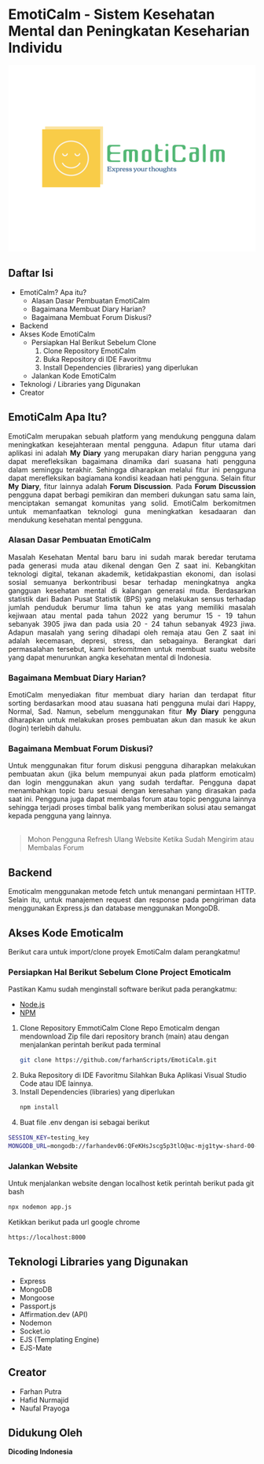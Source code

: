 # EmotiCalm - Sistem Kesehatan Mental dan Peningkatan Keseharian Individu
![EmotiCalm Logo](public/images/emoticalm_logo.png)
## Daftar Isi
- EmotiCalm? Apa itu?
  - Alasan Dasar Pembuatan EmotiCalm
  - Bagaimana Membuat Diary Harian?
  - Bagaimana Membuat Forum Diskusi?
- Backend 
- Akses Kode EmotiCalm 
  - Persiapkan Hal Berikut Sebelum Clone 
    1. Clone Repository EmotiCalm
    2. Buka Repository di IDE Favoritmu
    3. Install Dependencies (libraries) yang diperlukan
  - Jalankan Kode EmotiCalm
- Teknologi / Libraries yang Digunakan
- Creator

## EmotiCalm Apa Itu?
<div align="justify">
EmotiCalm merupakan sebuah platform yang mendukung pengguna dalam meningkatkan kesejahteraan mental pengguna. Adapun fitur utama dari aplikasi ini adalah <span><strong>My Diary</strong></span> yang merupakan diary harian pengguna
yang dapat merefleksikan bagaimana dinamika dari suasana hati pengguna dalam seminggu terakhir. Sehingga diharapkan melalui fitur ini pengguna dapat merefleksikan bagiamana kondisi keadaan hati pengguna.
Selain fitur <span><strong>My Diary</strong></span>, fitur lainnya adalah <span><strong>Forum Discussion</strong></span>. Pada <span><strong>Forum Discussion</strong></span> pengguna dapat berbagi pemikiran dan memberi dukungan satu sama lain, menciptakan semangat komunitas yang solid.
EmotiCalm berkomitmen untuk memanfaatkan teknologi guna meningkatkan kesadaaran dan mendukung kesehatan mental pengguna.
</div>

### Alasan Dasar Pembuatan EmotiCalm
<div align="justify">
Masalah Kesehatan Mental baru baru ini sudah marak beredar terutama pada generasi muda atau dikenal dengan Gen Z saat ini. Kebangkitan teknologi
digital, tekanan akademik, ketidakpastian ekonomi, dan isolasi sosial semuanya berkontribusi besar terhadap meningkatnya angka gangguan kesehatan mental di kalangan generasi muda. Berdasarkan statistik dari Badan Pusat Statistik (BPS)
yang melakukan sensus terhadap jumlah penduduk berumur lima tahun ke atas yang memiliki masalah kejiwaan atau mental pada tahun 2022 yang berumur 15 -
19 tahun sebanyak 3905 jiwa dan pada usia 20 - 24 tahun sebanyak 4923 jiwa. Adapun masalah yang sering dihadapi oleh remaja atau Gen Z saat ini adalah
kecemasan, depresi, stress, dan sebagainya. Berangkat dari permasalahan tersebut, kami berkomitmen untuk membuat suatu website yang dapat menurunkan 
angka kesehatan mental di Indonesia.
</div>

### Bagaimana Membuat Diary Harian? 
<div align="justify">
EmotiCalm menyediakan fitur membuat diary harian dan terdapat fitur sorting berdasarkan mood atau suasana hati pengguna mulai dari Happy, Normal, Sad.
Namun, sebelum menggunakan fitur <strong>My Diary</strong> pengguna diharapkan untuk melakukan proses pembuatan akun dan masuk ke akun (login) terlebih dahulu.
</div>

### Bagaimana Membuat Forum Diskusi?
<div align="justify">
Untuk menggunakan fitur forum diskusi pengguna diharapkan melakukan pembuatan akun (jika belum mempunyai akun pada platform emoticalm) dan login menggunakan akun yang sudah terdaftar.
Pengguna dapat menambahkan topic baru sesuai dengan keresahan yang dirasakan pada saat ini. Pengguna juga dapat membalas forum atau topic pengguna lainnya sehingga terjadi proses timbal balik yang memberikan solusi atau semangat kepada pengguna yang lainnya.
</div> <br>

> Mohon Pengguna Refresh Ulang Website Ketika Sudah Mengirim atau Membalas Forum
## Backend
<div align="justify">
Emoticalm menggunakan metode fetch untuk menangani permintaan HTTP. Selain itu, untuk manajemen request dan response pada pengiriman data menggunakan Express.js dan database menggunakan MongoDB.  
</div>

## Akses Kode Emoticalm
<div align="justify">
  Berikut cara untuk import/clone proyek EmotiCalm dalam perangkatmu!
</div>

### Persiapkan Hal Berikut Sebelum Clone Project Emoticalm
Pastikan Kamu sudah menginstall software berikut pada perangkatmu:
- [Node.js](https://nodejs.org/en)
- [NPM](https://www.npmjs.com/)
 
1. Clone Repository EmmotiCalm
   Clone Repo Emoticalm dengan mendownload Zip file dari repository branch (main) atau dengan menjalankan perintah berikut pada terminal
   ``` bash
   git clone https://github.com/farhanScripts/EmotiCalm.git
2. Buka Repository di IDE Favoritmu
   Silahkan Buka Aplikasi Visual Studio Code atau IDE lainnya.
3. Install Dependencies (libraries) yang diperlukan
   ``` bash
   npm install
4. Buat file .env dengan isi sebagai berikut 
  ``` bash
  SESSION_KEY=testing_key
  MONGODB_URL=mongodb://farhandev06:QFeKHsJscg5p3tlO@ac-mjg1tyw-shard-00-00.orf68oo.mongodb.net:27017,ac-mjg1tyw-shard-00-01.orf68oo.mongodb.net:27017,ac-mjg1tyw-shard-00-02.orf68oo.mongodb.net:27017/mymongodb?ssl=true&replicaSet=atlas-fmwvi2-shard-0&authSource=admin&retryWrites=true&w=majority&appName=mymongodb
  ```

### Jalankan Website
Untuk menjalankan website dengan localhost ketik perintah berikut pada git bash
``` bash 
npx nodemon app.js
```
Ketikkan berikut pada url google chrome 
``` bash
https://localhost:8000
```

## Teknologi  Libraries yang Digunakan
- Express
- MongoDB
- Mongoose
- Passport.js
- Affirmation.dev (API)
- Nodemon
- Socket.io
- EJS (Templating Engine)
- EJS-Mate

## Creator
- Farhan Putra
- Hafid Nurmajid
- Naufal Prayoga

## Didukung Oleh
**Dicoding Indonesia**
